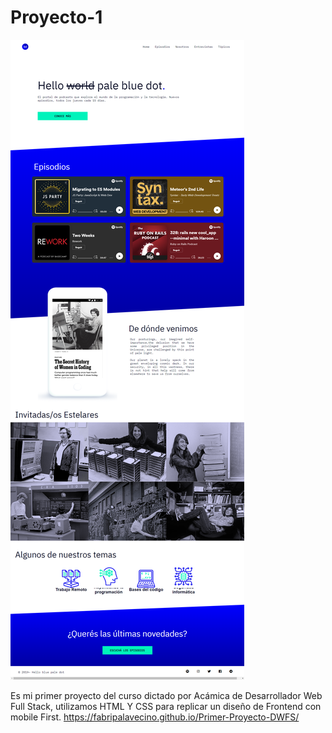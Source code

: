 # Proyecto-1

![](./screenshot.png)

Es mi primer proyecto del curso dictado por Acámica de Desarrollador Web Full Stack, utilizamos HTML Y CSS para replicar un diseño de Frontend con mobile First.
https://fabripalavecino.github.io/Primer-Proyecto-DWFS/
